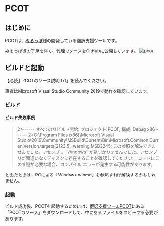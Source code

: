 # PCOT
## はじめに

PCOTは、[ぬるっぽ](https://twitter.com/pcotnullpo)様の開発している翻訳支援ツールです。

ぬるっぽ様の了承を得て、代理でソースをGitHubに公開しています。
![pcot](https://user-images.githubusercontent.com/10492222/110198011-b14ef980-7e92-11eb-907e-5771a79f2b30.jpg)

## ビルドと起動
【必読】PCOTのソース説明.txt」を読んでください。

筆者はMicrosoft Visual Studio Community 2019で動作を確認しています。
### ビルド

#### ビルド失敗事例
> 2>------ すべてのリビルド開始: プロジェクト:PCOT, 構成: Debug x86 ------
2>C:\Program Files (x86)\Microsoft Visual Studio\2019\Community\MSBuild\Current\Bin\Microsoft.Common.CurrentVersion.targets(2123,5): warning MSB3245: この参照を解決できませんでした。アセンブリ "Windows" が見つかりませんでした。アセンブリが間違いなくディスクに存在することを確認してください。 コードにこの参照が必要な場合、コンパイル エラーが発生する可能性があります。

と出たときは、PCにある「Windows.winmd」を参照すれば解決するかもしれません。

### 起動
ビルド成功後、PCOTを起動するためには、[翻訳支援ツールPCOT](http://www.gc-net.jp/s_54/)にある「PCOTのソース」をダウンロードして、中にあるファイルをコビーする必要があります。
